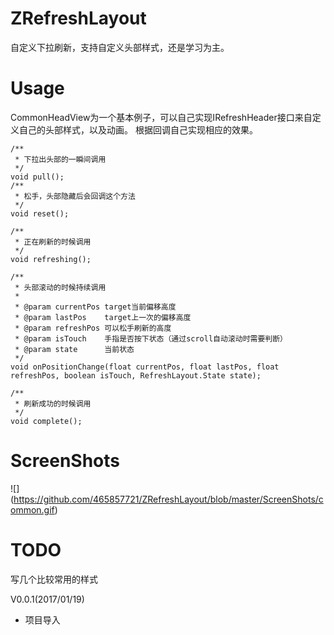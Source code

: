 # ZRefreshLayout
自定义下拉刷新，支持自定义头部样式，还是学习为主。

# Usage
CommonHeadView为一个基本例子，可以自己实现IRefreshHeader接口来自定义自己的头部样式，以及动画。
根据回调自己实现相应的效果。


    /**
     * 下拉出头部的一瞬间调用
     */
    void pull();
    /**
     * 松手，头部隐藏后会回调这个方法
     */
    void reset();

    /**
     * 正在刷新的时候调用
     */
    void refreshing();

    /**
     * 头部滚动的时候持续调用
     *
     * @param currentPos target当前偏移高度
     * @param lastPos    target上一次的偏移高度
     * @param refreshPos 可以松手刷新的高度
     * @param isTouch    手指是否按下状态（通过scroll自动滚动时需要判断）
     * @param state      当前状态
     */
    void onPositionChange(float currentPos, float lastPos, float refreshPos, boolean isTouch, RefreshLayout.State state);

    /**
     * 刷新成功的时候调用
     */
    void complete();

# ScreenShots
![] (https://github.com/465857721/ZRefreshLayout/blob/master/ScreenShots/common.gif)
# TODO
写几个比较常用的样式




V0.0.1(2017/01/19)
- 项目导入
